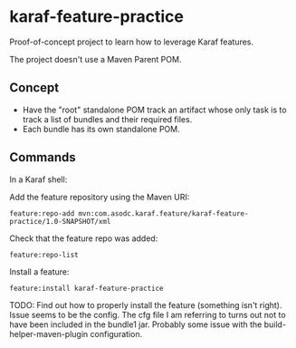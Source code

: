 # karaf-feature-practice

Proof-of-concept project to learn how to leverage Karaf features.

The project doesn't use a Maven Parent POM.

## Concept

- Have the "root" standalone POM track an artifact whose only task is to track a list of bundles and their required
  files.
- Each bundle has its own standalone POM.

## Commands

In a Karaf shell:

Add the feature repository using the Maven URI:

```shell
feature:repo-add mvn:com.asodc.karaf.feature/karaf-feature-practice/1.0-SNAPSHOT/xml
```

Check that the feature repo was added:

```shell
feature:repo-list
```

Install a feature:

```shell
feature:install karaf-feature-practice
```

TODO: Find out how to properly install the feature (something isn't right). Issue seems to be the config. The cfg file I
am referring to turns out not to have been included in the bundle1 jar.
Probably some issue with the build-helper-maven-plugin configuration.